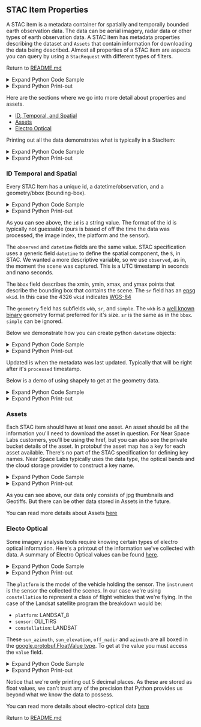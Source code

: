 ## STAC Item Properties
A STAC item is a metadata container for spatially and temporally bounded earth observation data. The data can be aerial imagery, radar data or other types of earth observation data. A STAC item has metadata properties describing the dataset and `Assets` that contain information for downloading the data being described. Almost all properties of a STAC item are aspects you can query by using a `StacRequest` with different types of filters.

Return to [README.md](./README.md)





<details><summary>Expand Python Code Sample</summary>


```python
from nsl.stac.client import NSLClient
from nsl.stac import StacRequest

stac_request = StacRequest(id='20190826T185828Z_715_POM1_ST2_P')

# get a client interface to the gRPC channel
client = NSLClient()
# for this request we might as well use the search one, as STAC ids ought to be unique
stac_item = client.search_one(stac_request)
```


</details>




<details><summary>Expand Python Print-out</summary>


```text
    nsl client connecting to stac service at: api.nearspacelabs.net:9090
    
```


</details>



Here are the sections where we go into more detail about properties and assets.

- [ID, Temporal, and Spatial](#id-temporal-and-spatial)
- [Assets](#assets)
- [Electro Optical](#electro-optical)

Printing out all the data demonstrates what is typically in a StacItem:





<details><summary>Expand Python Code Sample</summary>


```python
print(stac_item)
```


</details>




<details><summary>Expand Python Print-out</summary>


```text
    id: "20190826T185828Z_715_POM1_ST2_P"
    geometry {
      wkb: "\001\006\000\000\000\001\000\000\000\001\003\000\000\000\001\000\000\000\005\000\000\000\367\330\320\314\025nX\300\031\2774\223vC>@3\312/\034-nX\300a\326Z\371*F>@\265\023\016i@oX\300\355\303\030N\350E>@\315\272\247\322.oX\300u\036\372\212)C>@\367\330\320\314\025nX\300\031\2774\223vC>@"
      sr {
        wkid: 4326
      }
      simple: STRONG_SIMPLE
    }
    bbox {
      xmin: -97.73830629706102
      ymin: 30.262352644027903
      xmax: -97.7200805701758
      ymax: 30.27409323184691
      sr {
        wkid: 4326
      }
    }
    properties {
      type_url: "type.googleapis.com/st.protobuf.SwiftMetadata"
      value: "\n\03620190826T163847Z_TRAVIS_COUNTY\022 0495ead38e491e637414d508f2d230d6\032\03120191203T045008Z_SWIFTERA \0102.\032\'POINT(-97.75460815429688 30.3447265625):\003\010\346!:\005\r\232\266\244FB\003 \313\005R\03520191202T145554Z_715_ST2_POM1Z\03520190826T185828Z_715_POM1_ST2Z\03520191122T061353Z_715_ST2_POM1Z\03520191122T061722Z_715_ST2_POM1Z\03520191202T145554Z_715_ST2_POM1b\03520190826T185828Z_715_POM1_ST2h\001p\001x\326\001\200\001\262*\210\001\276\203\022"
    }
    assets {
      key: "GEOTIFF_RGB"
      value {
        href: "https://eap.nearspacelabs.net/download/20191203T045008Z_SWIFTERA/Publish_0/20190826T185828Z_715_POM1_ST2_P.tif"
        type: "image/vnd.stac.geotiff"
        eo_bands: RGB
        asset_type: GEOTIFF
        cloud_platform: GCP
        bucket_manager: "Swiftera"
        bucket_region: "us-central1"
        bucket: "swiftera-processed-data"
        object_path: "20191203T045008Z_SWIFTERA/Publish_0/20190826T185828Z_715_POM1_ST2_P.tif"
      }
    }
    assets {
      key: "THUMBNAIL_RGB"
      value {
        href: "https://eap.nearspacelabs.net/download/20191203T045008Z_SWIFTERA/Publish_0/20190826T185828Z_715_POM1_ST2_P_thumb.jpg"
        type: "image/jpeg"
        eo_bands: RGB
        asset_type: THUMBNAIL
        cloud_platform: GCP
        bucket_manager: "Swiftera"
        bucket_region: "us-central1"
        bucket: "swiftera-processed-data"
        object_path: "20191203T045008Z_SWIFTERA/Publish_0/20190826T185828Z_715_POM1_ST2_P_thumb.jpg"
      }
    }
    datetime {
      seconds: 1566845908
      nanos: 632167000
    }
    observed {
      seconds: 1566845908
      nanos: 632167000
    }
    processed {
      seconds: 1575352682
      nanos: 861234000
    }
    updated {
      seconds: 1575352687
      nanos: 268198954
    }
    eo {
      platform: SWIFT_2
      instrument: POM_1
      constellation: SWIFT
      sun_azimuth {
        value: 197.96905517578125
      }
      sun_elevation {
        value: 69.09848022460938
      }
      gsd {
        value: 0.30000001192092896
      }
      off_nadir {
        value: 22.70497703552246
      }
      azimuth {
        value: 163.9722137451172
      }
    }
    
```


</details>



### ID Temporal and Spatial
Every STAC Item has a unique id, a datetime/observation, and a geometry/bbox (bounding-box).





<details><summary>Expand Python Code Sample</summary>


```python
print("STAC Item id: {}\n".format(stac_item.id))
print("STAC Item observed: {}".format(stac_item.observed))
print("STAC Item datetime: {}".format(stac_item.datetime))
print("STAC Item bbox: {}".format(stac_item.bbox))
print("STAC Item geometry: {}".format(stac_item.geometry))
```


</details>




<details><summary>Expand Python Print-out</summary>


```text
    STAC Item id: 20190826T185828Z_715_POM1_ST2_P
    
    STAC Item observed: seconds: 1566845908
    nanos: 632167000
    
    STAC Item datetime: seconds: 1566845908
    nanos: 632167000
    
    STAC Item bbox: xmin: -97.73830629706102
    ymin: 30.262352644027903
    xmax: -97.7200805701758
    ymax: 30.27409323184691
    sr {
      wkid: 4326
    }
    
    STAC Item geometry: wkb: "\001\006\000\000\000\001\000\000\000\001\003\000\000\000\001\000\000\000\005\000\000\000\367\330\320\314\025nX\300\031\2774\223vC>@3\312/\034-nX\300a\326Z\371*F>@\265\023\016i@oX\300\355\303\030N\350E>@\315\272\247\322.oX\300u\036\372\212)C>@\367\330\320\314\025nX\300\031\2774\223vC>@"
    sr {
      wkid: 4326
    }
    simple: STRONG_SIMPLE
    
```


</details>



As you can see above, the `id` is a string value. The format of the id is typically not guessable (ours is based of off the time the data was processed, the image index, the platform and the sensor).

The `observed` and `datetime` fields are the same value. STAC specification uses a generic field `datetime` to define the spatial component, the `S`, in STAC. We wanted a more descriptive variable, so we use `observed`, as in, the moment the scene was captured. This is a UTC timestamp in seconds and nano seconds.

The `bbox` field describes the xmin, ymin, xmax, and ymax points that describe the bounding box that contains the scene. The `sr` field has an [epsg](http://www.epsg.org/) `wkid`. In this case the 4326 `wkid` indicates [WGS-84](http://epsg.io/4326)

The `geometry` field has subfields `wkb`, `sr`, and `simple`. The `wkb` is a [well known binary](https://en.wikipedia.org/wiki/Well-known_text_representation_of_geometry#Well-known_binary) geometry format preferred for it's size. `sr` is the same as in the `bbox`. `simple` can be ignored.

Below we demonstrate how you can create python `datetime` objects:





<details><summary>Expand Python Code Sample</summary>


```python
from datetime import datetime
print("UTC Observed Scene: {}".format(datetime.utcfromtimestamp(stac_item.observed.seconds)))
print("UTC Processed Data: {}".format(datetime.utcfromtimestamp(stac_item.processed.seconds)))
print("UTC Updated Metadata: {}".format(datetime.utcfromtimestamp(stac_item.updated.seconds)))
```


</details>




<details><summary>Expand Python Print-out</summary>


```text
    UTC Observed Scene: 2019-08-26 18:58:28
    UTC Processed Data: 2019-12-03 05:58:02
    UTC Updated Metadata: 2019-12-03 05:58:07
```


</details>



Updated is when the metadata was last updated. Typically that will be right after it's `processed` timestamp.

Below is a demo of using shapely to get at the geometry data.





<details><summary>Expand Python Code Sample</summary>


```python
from shapely.geometry import Polygon
from shapely.wkb import loads

print("wkt printout of polygon:\n{}\n".format(loads(stac_item.geometry.wkb)))
print("centroid of polygon:\n{}\n".format(loads(stac_item.geometry.wkb).centroid))
print("bounds:\n{}\n".format(Polygon.from_bounds(stac_item.bbox.xmin, 
                                                 stac_item.bbox.ymin, 
                                                 stac_item.bbox.xmax, 
                                                 stac_item.bbox.ymax)))
```


</details>




<details><summary>Expand Python Print-out</summary>


```text
    wkt printout of polygon:
    MULTIPOLYGON (((-97.7200805701758 30.26352806127315, -97.72150330225922 30.27409323184691, -97.73830629706102 30.27307594399092, -97.73723284129956 30.2623526440279, -97.7200805701758 30.26352806127315)))
    
    centroid of polygon:
    POINT (-97.72929640107934 30.26824224262507)
    
    bounds:
    POLYGON ((-97.73830629706102 30.2623526440279, -97.73830629706102 30.27409323184691, -97.7200805701758 30.27409323184691, -97.7200805701758 30.2623526440279, -97.73830629706102 30.2623526440279))
    
```


</details>



### Assets
Each STAC item should have at least one asset. An asset should be all the information you'll need to download the asset in question. For Near Space Labs customers, you'll be using the href, but you can also see the private bucket details of the asset. In protobuf the asset map has a key for each asset available. There's no part of the STAC specification for defining key names. Near Space Labs typically uses the data type, the optical bands and the cloud storage provider to construct a key name.





<details><summary>Expand Python Code Sample</summary>


```python
from nsl.stac import Asset, utils
from nsl.stac.enum import AssetType
def print_asset(asset: Asset):
    asset_name = AssetType(asset.asset_type).name
    print(" href: {}".format(asset.href))
    print(" type: {}".format(asset.type))
    print(" protobuf enum number and name: {0}, {1}".format(asset.asset_type, asset_name))
    print()

print("there are {} assets".format(len(stac_item.assets)))
print(AssetType.THUMBNAIL.name)
print_asset(utils.get_asset(stac_item, asset_type=AssetType.THUMBNAIL))

print(AssetType.GEOTIFF.name)
print_asset(utils.get_asset(stac_item, asset_type=AssetType.GEOTIFF))
```


</details>




<details><summary>Expand Python Print-out</summary>


```text
    there are 2 assets
    THUMBNAIL
     href: https://eap.nearspacelabs.net/download/20191203T045008Z_SWIFTERA/Publish_0/20190826T185828Z_715_POM1_ST2_P_thumb.jpg
     type: image/jpeg
     protobuf enum number and name: 9, THUMBNAIL
    
    GEOTIFF
     href: https://eap.nearspacelabs.net/download/20191203T045008Z_SWIFTERA/Publish_0/20190826T185828Z_715_POM1_ST2_P.tif
     type: image/vnd.stac.geotiff
     protobuf enum number and name: 2, GEOTIFF
    
```


</details>



As you can see above, our data only consists of jpg thumbnails and Geotiffs. But there can be other data stored in Assets in the future.

You can read more details about Assets [here](https://geo-grpc.github.io/api/#epl.protobuf.Asset)

### Electo Optical
Some imagery analysis tools require knowing certain types of electro optical information. Here's a printout of the information we've collected with data. A summary of Electro Optical values can be found [here](https://geo-grpc.github.io/api/#epl.protobuf.Eo).





<details><summary>Expand Python Code Sample</summary>


```python
print(stac_item.eo)
```


</details>




<details><summary>Expand Python Print-out</summary>


```text
    platform: SWIFT_2
    instrument: POM_1
    constellation: SWIFT
    sun_azimuth {
      value: 197.96905517578125
    }
    sun_elevation {
      value: 69.09848022460938
    }
    gsd {
      value: 0.30000001192092896
    }
    off_nadir {
      value: 22.70497703552246
    }
    azimuth {
      value: 163.9722137451172
    }
    
```


</details>



The `platform` is the model of the vehicle holding the sensor. The `instrument` is the sensor the collected the scenes. In our case we're using `constellation` to represent a class of flight vehicles that we're flying. In the case of the Landsat satellite program the breakdown would be:

- `platform`: LANDSAT_8
- `sensor`: OLI_TIRS
- `constellation`: LANDSAT

These `sun_azimuth`, `sun_elevation`, `off_nadir` and `azimuth` are all boxed in the [google.protobuf.FloatValue type](https://developers.google.com/protocol-buffers/docs/reference/csharp/class/google/protobuf/well-known-types/float-value). To get at the value you must access the `value` field.





<details><summary>Expand Python Code Sample</summary>


```python
print("sun_azimuth: {:.5f}".format(stac_item.eo.sun_azimuth.value))
print("sun_elevation: {:.5f}".format(stac_item.eo.sun_elevation.value))
print("off_nadir: {:.5f}".format(stac_item.eo.off_nadir.value))
print("azimuth: {:.5f}".format(stac_item.eo.azimuth.value))
```


</details>




<details><summary>Expand Python Print-out</summary>


```text
    sun_azimuth: 197.96906
    sun_elevation: 69.09848
    off_nadir: 22.70498
    azimuth: 163.97221
```


</details>



Notice that we're only printing out 5 decimal places. As these are stored as float values, we can't trust any of the precision that Python provides us beyond what we know the data to possess.

You can read more details about electro-optical data [here](https://geo-grpc.github.io/api/#epl.protobuf.Eo)

Return to [README.md](./README.md)
